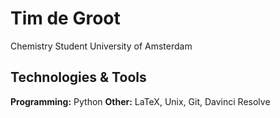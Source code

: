 # Tim de Groot

Chemistry Student
University of Amsterdam

## Technologies & Tools
**Programming:** Python
**Other:** LaTeX, Unix, Git, Davinci Resolve
